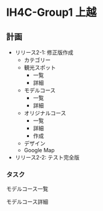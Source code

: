 # IH4C-Group1 上越

## 計画

- リリース2-1: 修正版作成
  - カテゴリー
  - 観光スポット
    - 一覧
    - 詳細
  - モデルコース
    - 一覧
    - 詳細
  - オリジナルコース
    - 一覧
    - 詳細
    - 作成
  - デザイン
  - Google Map
- リリース2-2: テスト完全版

### タスク

モデルコース一覧

モデルコース詳細